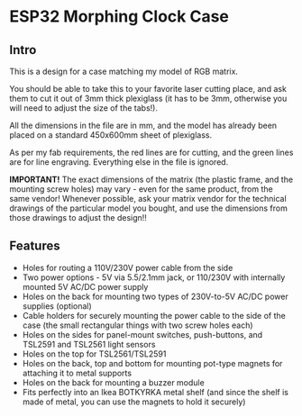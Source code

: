 # ESP32 Morphing Clock Case

## Intro

This is a design for a case matching my model of RGB matrix.

You should be able to take this to your favorite laser cutting place, and ask them to cut it out of 3mm thick plexiglass (it has to be 3mm, otherwise you will need to adjust the size of the tabs!).

All the dimensions in the file are in mm, and the model has already been placed on a standard 450x600mm sheet of plexiglass.

As per my fab requirements, the red lines are for cutting, and the green lines are for line engraving. Everything else in the file is ignored.

**IMPORTANT!** The exact dimensions of the matrix (the plastic frame, and the mounting screw holes) may vary - even for the same product, from the same vendor! Whenever possible, ask your matrix vendor for the technical drawings of the particular model you bought, and use the dimensions from those drawings to adjust the design!!

## Features

* Holes for routing a 110V/230V power cable from the side
* Two power options - 5V via 5.5/2.1mm jack, or 110/230V with internally mounted 5V AC/DC power supply
* Holes on the back for mounting two types of 230V-to-5V AC/DC power supplies (optional)
* Cable holders for securely mounting the power cable to the side of the case (the small rectangular things with two screw holes each)
* Holes on the sides for panel-mount switches, push-buttons, and TSL2591 and TSL2561 light sensors
* Holes on the top for TSL2561/TSL2591 
* Holes on the back, top and bottom for mounting pot-type magnets for attaching it to metal supports
* Holes on the back for mounting a buzzer module
* Fits perfectly into an Ikea BOTKYRKA metal shelf (and since the shelf is made of metal, you can use the magnets to hold it securely)

